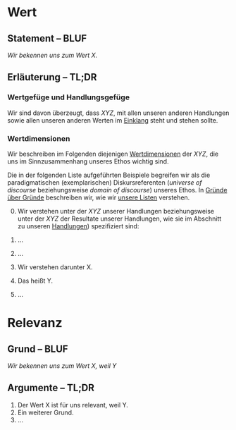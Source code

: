 # Wert
## Statement – BLUF
*Wir bekennen uns zum Wert X.*

## Erläuterung – TL;DR
### Wertgefüge und Handlungsgefüge
Wir sind davon überzeugt, dass *XYZ*, mit allen unseren anderen Handlungen sowie allen unseren anderen Werten im [Einklang](../synopsis/reasons.md) steht und stehen sollte.

### Wertdimensionen
Wir beschreiben im Folgenden diejenigen [Wertdimensionen](../synopsis/reasons.md) der *XYZ*, die uns im Sinnzusammenhang unseres Ethos wichtig sind.

Die in der folgenden Liste aufgeführten Beispiele begreifen wir als die paradigmatischen (exemplarischen) Diskursreferenten (*universe of discourse* beziehungsweise *domain of discourse*) unseres Ethos.
In [Gründe über Gründe](../synopsis/reasons.md) beschreiben wir, wie wir [unsere Listen](../synopsis/reasons.md) verstehen.

0. Wir verstehen unter der *XYZ* unserer Handlungen beziehungsweise unter der *XYZ* der Resultate unserer Handlungen, wie sie im Abschnitt zu unseren [Handlungen](../actions/ai_action.md)) spezifiziert sind:

  1. …

  2. …

1. Wir verstehen darunter X.

2. Das heißt Y.

3. …

# Relevanz
## Grund – BLUF
*Wir bekennen uns zum Wert X, weil Y*

## Argumente – TL;DR
1. Der Wert X ist für uns relevant, weil Y.
2. Ein weiterer Grund.
3. …
